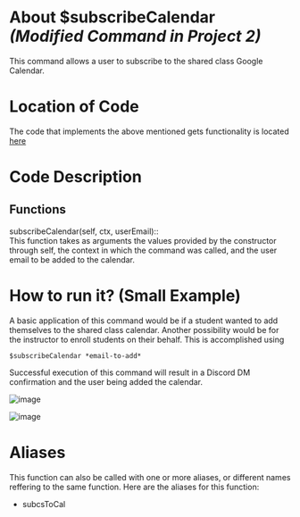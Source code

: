 # About $subscribeCalendar _(Modified Command in Project 2)_
This command allows a user to subscribe to the shared class Google Calendar.

# Location of Code
The code that implements the above mentioned gets functionality is located [here](https://github.com/nfoster1492/ClassMateBot-1/blob/main/cogs/calendar.py)

# Code Description
## Functions
subscribeCalendar(self, ctx, userEmail):: <br>
This function takes as arguments the values provided by the constructor through self, the context in which the command was called, and the user email to be added to the calendar.

# How to run it? (Small Example)
A basic application of this command would be if a student wanted to add themselves to the shared class calendar. Another possibility would be for the instructor to enroll students on their behalf. This is accomplished using
```
$subscribeCalendar *email-to-add*
```
Successful execution of this command will result in a Discord DM confirmation and the user being added the calendar.

![image](https://github.com/nfoster1492/ClassMateBot-1/blob/main/data/proj2media/subscribeCalendar1.png)

![image](https://github.com/nfoster1492/ClassMateBot-1/blob/main/data/proj2media/subscribeCalendar2.png)

# Aliases

This function can also be called with one or more aliases, or different names reffering to the same function. Here are the aliases for this function:

 - subcsToCal 
